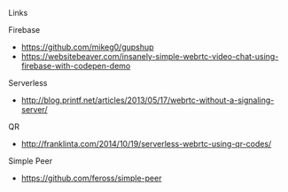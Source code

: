 Links

Firebase
* https://github.com/mikeg0/gupshup
* https://websitebeaver.com/insanely-simple-webrtc-video-chat-using-firebase-with-codepen-demo

Serverless
* http://blog.printf.net/articles/2013/05/17/webrtc-without-a-signaling-server/

QR
* http://franklinta.com/2014/10/19/serverless-webrtc-using-qr-codes/

Simple Peer
* https://github.com/feross/simple-peer

